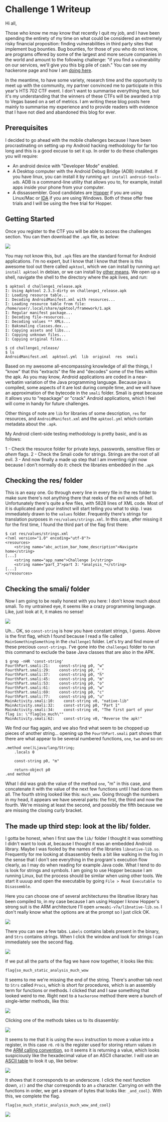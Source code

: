 # Challenge 1 Writeup

Hi all,

Those who know me may know that recently I quit my job, and I have been spending the entirety of my time on what could be considered an extremely risky financial proposition: finding vulnerabilities in third party sites that implement bug bounties. Bug bounties, for those of you who do not know, are programs offered by some of the largest and more secure companies in the world and amount to the following challenge: "if you find a vulnerability on our services, we'll give you this big pile of cash." You can see my hackerone page and how I am [doing here](https://hackerone.com/droope).

In the meantime, to have some variety, research time and the opportunity to meet up with the community, my partner convinced me to participate in this year's HTS 702 CTF event. I don't want to summarise everything here, but it's my understanding that the winners of these CTFs will be awarded a trip to Vegas based on a set of metrics. I am writing these blog posts here mainly to summarise my experience and to provide readers with evidence that I have not died and abandoned this blog for ever.

## Prerequisites 

I decided to go ahead with the mobile challenges because I have been procrastinating on setting up my Android hacking methodology for far too long and this is a good excuse to set it up. In order to do these challenges you will require:

* An android device with "Developer Mode" enabled.
* A Desktop computer with the Android Debug Bridge (ADB) installed. If you have linux, you can install it by running `apt install android-tools-adb`. ADB is a command-line utility that allows you to, for example, install apps inside your phone from your computer.
* A dissassembler. Good candidates are [Hopper](https://www.hopperapp.com/) if you are using Linux/Mac or [IDA](https://www.hex-rays.com/products/ida/support/download.shtml) if you are using Windows. Both of these offer free trials and I will be using the free trial for Hopper.

## Getting Started
Once you register to the CTF you will be able to access the challenges section. You  can then download the `.apk` file, as below:

![](download.png) 

You may not know this, but `.apk` files are the standard format for Android applications. I'm no expert, but I know that I know that there is this awesome tool out there called `apktool`, which we can install by running `apt install apktool` in debian, or we can install by [other means](https://ibotpeaches.github.io/Apktool/install/). We open up a shell, navigate the shell to the directory where the apk lives, and run:

```
$ apktool d challenge1_release.apk 
I: Using Apktool 2.3.3-dirty on challenge1_release.apk
I: Loading resource table...
I: Decoding AndroidManifest.xml with resources...
I: Loading resource table from file: /home/user/.local/share/apktool/framework/1.apk
I: Regular manifest package...
I: Decoding file-resources...
I: Decoding values ** XMLs...
I: Baksmaling classes.dex...
I: Copying assets and libs...
I: Copying unknown files...
I: Copying original files...

$ cd challenge1_release/
$ ls
AndroidManifest.xml  apktool.yml  lib  original  res  smali
```

Based on my awesome all-encompassing knowledge of all the things, I "know" that this "extracts" the file and "decodes" some of the files within the apk. As you may know, Android applications are coded in a near-verbatim variation of the Java programming language. Because java is compiled, some aspects of it are lost during compile time, and we will have an approximation of the bytecode in the `smali` folder. Smali is great because it allows you to "repackage" or "crack" Android applications, which I feel will come in handy for future challenges.

Other things of note are `lib` for libraries of some description, `res` for resources, and `AndroidManifest.xml` and the `apktool.yml` which contain metadata about the `.apk`.

My Android client-side testing methodology is pretty basic, and is as follows:

1 - Check the resource folder for private keys, passwords, sensitive files or *ahem* flags.
2 - Check the Smali code for strings. Strings are the root of all evil.
3 - And now finally a made up step that I am inventing right now because I don't normally do it: check the libraries embedded in the `.apk`

## Checking the res/ folder

This is an easy one. Go through every line in every file in the res folder to make sure there's not anything there that reeks of the evil winds of hell.  Unfortunately there's quite a few files, with 5828 lines of XML code. Most of it is duplicated and your instinct will start telling you what to skip. I was immediately drawn to the `values` folder. Frequently there's strings for translation purposes in `res/values/strings.xml`. In this case, after missing it for the first time, I found the third part of the flag first there:

```
$ cat res/values/strings.xml 
<?xml version="1.0" encoding="utf-8"?>
<resources>
    <string name="abc_action_bar_home_description">Navigate home</string>
[...]
    <string name="app_name">Challenge 1</string>
    <string name="part_3">part 3: *analysis_*</string>
[...]
</resources>
```

## Checking the smali/ folder

Now I am going to be really honest with you here: I don't know much about smali. To my untrained eye, it seems like a crazy programming language. Like, just look at it, it makes no sense!

![](smali1.png) 

Uh... OK, so `const-string` is how you have constant strings, I guess. Above is the first flag, which I found because I read a file called `MainSomethingSomething` in the `challenge1` folder. Let's try and find more of these precious `const-strings`. I've gone into the `challenge1` folder to run this command to exclude the base Java classes that are also in the APK.

```
$ grep -nHR 'const-string'
FourthPart.smali:21:    const-string p0, "w"
FourthPart.smali:29:    const-string p0, "_"
FourthPart.smali:37:    const-string p0, "h"
FourthPart.smali:45:    const-string p0, "m"
FourthPart.smali:53:    const-string p0, "o"
FourthPart.smali:61:    const-string p0, "w"
FourthPart.smali:69:    const-string p0, "c"
FourthPart.smali:77:    const-string p0, "u"
MainActivity.smali:10:    const-string v0, "native-lib"
MainActivity.smali:32:    const-string p0, "Part 1"
MainActivity.smali:34:    const-string v0, "The first part of your flag is: \"flag{so_much\""
MainActivity.smali:62:    const-string v0, "Reverse the apk!"
```
We find our flag again, and we also find what seem to be chopped up pieces of another string... opening up the `FourthPart.smali` part shows that there are what appear to be several numbered functions, `one`, `two` and so on:

```
.method one()Ljava/lang/String;
    .locals 0

    const-string p0, "m"

    return-object p0
.end method
```
What I did was grab the value of the method `one`, "m" in this case, and concatenate it with the value of the next few functions until I had done them all. The fourth string looked like this: `much_wow`. Going through the numbers in my head, it appears we have several parts: the first, the third and now the fourth. We're missing at least the second, and possibly the fifth because we are missing the closing curly bracket.

## The made up third step: look at the lib/ folder.

I gotta be honest, when I first saw the `lib/` folder I thought it was something I didn't want to look at, because I thought it was an embedded Android library. Maybe I was fooled by the names of the libraries `libnative-lib.so`.  Frequently for me looking at disassembly feels a bit like walking in the fog in the sense that I don't see everything in the program's execution flow clearly, as I may do when reading for example Java code. What I tend to do is look for strings and symbols. I am going to use Hopper because I am running Linux, but the process should be similar when using other tools. We start it uuuup and open the executable by going `File > Read Executable to Disassemble`.

Here you can choose one of several architectures the libnative library has been compiled to, in my case because I am using Hopper I know Hopper's strong suit is the ARM architecture I'll open `armeabi-v7a/libnative-lib.so`. I don't really know what the options are at the prompt so I just click OK.

![](hopper1.png) 

There you can see a few tabs. `Labels` contains labels present in the binary, and `Strs` contains strings. When I click the window and look for strings I can immediately see the second flag.

![](hopper2.png) 

If we put all the parts of the flag we have now together, it looks like this:

```
flag{so_much_static_analysis_much_wow
```

It seems to me we're missing the end of the string. There's another tab next to `Strs` called `Procs`, which is short for procedures, which is an assembly term for functions or methods. I clicked that and I saw something that looked weird to me. Right next to a `hackerone` method there were a bunch of single-letter methods, like this:

![](hopper3.png) 

Clicking one of the methods takes us to its disasembly:

![](hopper4.png) 

It seems to me that it is using the `movs` instruction to move a value into a register, in this case `r0`. `r0` is the register used for storing return values in the [ARM calling convention](https://wiki.osdev.org/ARM_Overview#Calling_Convention_Cheat_Sheets), so it seems it is returning a value, which looks suspiciously like the hexadecimal value of an ASCII character. I will use an [ASCII table](https://www.rapidtables.com/code/text/ascii-table.html) to look it up, like below:

![](asciitable.png) 

It shows that it corresponds to an underscore. I click the next function down, `z()` and the char corresponds to an `a` character. Carrying on with the functions in order, we get a stream of bytes that looks like: `_and_cool}`. With this, we complete the flag.

```
flag{so_much_static_analysis_much_wow_and_cool}
```

![](done.png) 
